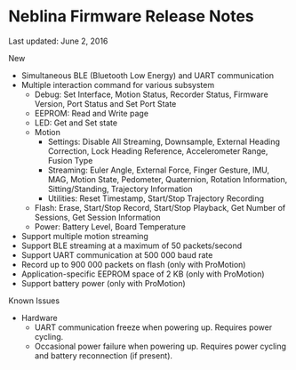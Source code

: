 # Neblina Firmware Release Notes
Last updated: June 2, 2016

New

- Simultaneous BLE (Bluetooth Low Energy) and UART communication
- Multiple interaction command for various subsystem
  - Debug: Set Interface, Motion Status, Recorder Status, Firmware Version, Port Status and Set Port State
  - EEPROM: Read and Write page
  - LED: Get and Set state
  - Motion
    - Settings: Disable All Streaming, Downsample, External Heading Correction, Lock Heading Reference, Accelerometer Range, Fusion Type
    - Streaming: Euler Angle, External Force, Finger Gesture, IMU, MAG, Motion State, Pedometer, Quaternion, Rotation Information, Sitting/Standing, Trajectory Information
    - Utilities: Reset Timestamp, Start/Stop Trajectory Recording
  - Flash: Erase, Start/Stop Record, Start/Stop Playback, Get Number of Sessions, Get Session Information
  - Power: Battery Level, Board Temperature
- Support multiple motion streaming
- Support BLE streaming at a maximum of 50 packets/second
- Support UART communication at 500 000 baud rate
- Record up to 900 000 packets on flash (only with ProMotion)
- Application-specific EEPROM space of 2 KB (only with ProMotion)
- Support battery power (only with ProMotion)

Known Issues

- Hardware
  - UART communication freeze when powering up. Requires power cycling.
  - Occasional power failure when powering up. Requires power cycling and battery reconnection (if present).
